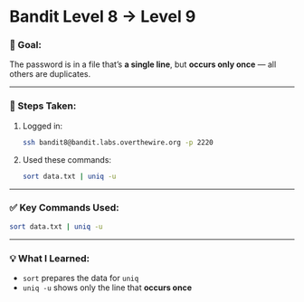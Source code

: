 # Bandit Level 8 → Level 9

### 🔐 Goal:
The password is in a file that’s **a single line**, but **occurs only once** — all others are duplicates.

---

### 🧪 Steps Taken:

1. Logged in:
   ```bash
   ssh bandit8@bandit.labs.overthewire.org -p 2220
   ```

2. Used these commands:
   ```bash
   sort data.txt | uniq -u
   ```

---

### ✅ Key Commands Used:

```bash
sort data.txt | uniq -u
```

---

### 💡 What I Learned:

- `sort` prepares the data for `uniq`
- `uniq -u` shows only the line that **occurs once**
